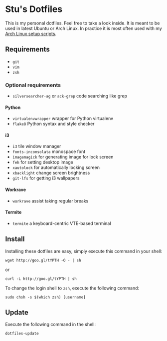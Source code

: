 # Stu's Dotfiles
This is my personal dotfiles. Feel free to take a look inside. It is meant to
be used in latest Ubuntu or Arch Linux. In practice it is most often used
with my [Arch Linux setup scripts](https://github.com/zhaostu/archup).

## Requirements
 * `git`
 * `vim`
 * `zsh`

### Optional requirements
 * `silversearcher-ag` or `ack-grep` code searching like grep

#### Python
 * `virtualenvwrapper` wrapper for Python virtualenv
 * `flake8` Python syntax and style checker

#### i3
 * `i3` tile window manager
 * `fonts-inconsolata` monospace font
 * `imagemagick` for generating image for lock screen
 * `feh` for setting desktop image
 * `xautolock` for automatically locking screen
 * `xbacklight` change screen brightness
 * `git-lfs` for getting i3 wallpapers

#### Workrave
 * `workrave` assist taking regular breaks

#### Termite
 * `termite` a keyboard-centric VTE-based terminal

## Install
Installing these dotfiles are easy, simply execute this command
in your shell:

    wget http://goo.gl/tYPTH -O - | sh
or

    curl -L http://goo.gl/tYPTH | sh

To change the login shell to `zsh`, execute the following command:

    sudo chsh -s $(which zsh) [username]

## Update
Execute the following command in the shell:

    dotfiles-update
